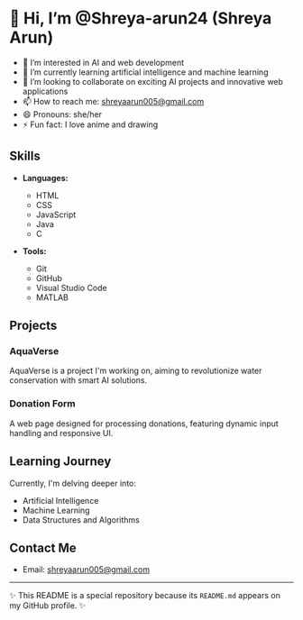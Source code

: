 # 👋 Hi, I’m @Shreya-arun24 (Shreya Arun)

- 👀 I’m interested in AI and web development
- 🌱 I’m currently learning artificial intelligence and machine learning
- 💞️ I’m looking to collaborate on exciting AI projects and innovative web applications
- 📫 How to reach me: shreyaarun005@gmail.com
- 😄 Pronouns: she/her
- ⚡ Fun fact: I love anime and drawing

## Skills

- **Languages:** 
  - HTML
  - CSS
  - JavaScript
  - Java
  - C

- **Tools:**
  - Git
  - GitHub
  - Visual Studio Code
  - MATLAB

## Projects

### AquaVerse
AquaVerse is a project I'm working on, aiming to revolutionize water conservation with smart AI solutions.

### Donation Form
A web page designed for processing donations, featuring dynamic input handling and responsive UI.

## Learning Journey

Currently, I'm delving deeper into:
- Artificial Intelligence
- Machine Learning
- Data Structures and Algorithms

## Contact Me

- Email: shreyaarun005@gmail.com

---

✨ This README is a special repository because its `README.md` appears on my GitHub profile. ✨
